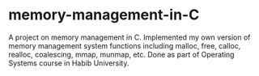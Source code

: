 # memory-management-in-C
A project on memory management in C. Implemented my own version of memory management system functions including malloc, free, calloc, realloc, coalescing, mmap, munmap, etc. Done as part of Operating Systems course in Habib University.
